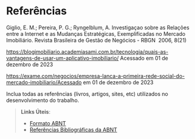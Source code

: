 # Referências

Giglio, E. M.; Pereira, P. G.; Ryngelblum, A. Investigaçao sobre as Relações entre a Internet e as Mudanças Estratégicas, Exemplificadas no Mercado Imobiliário. Revista Brasileira de Gestão de Negócios - RBGN  2006, 8(21)

https://blogimobiliario.academiasami.com.br/tecnologia/quais-as-vantagens-de-usar-um-aplicativo-imobiliario/ Acessado em 01 de dezembro de 2023

https://exame.com/negocios/empresa-lanca-a-primeira-rede-social-do-mercado-imobiliario/Acessado em 01 de dezembro de 2023


Inclua todas as referências (livros, artigos, sites, etc) utilizados no desenvolvimento do trabalho.

> **Links Úteis**:
> - [Formato ABNT](https://www.normastecnicas.com/abnt/trabalhos-academicos/referencias/)
> - [Referências Bibliográficas da ABNT](https://comunidade.rockcontent.com/referencia-bibliografica-abnt/)
